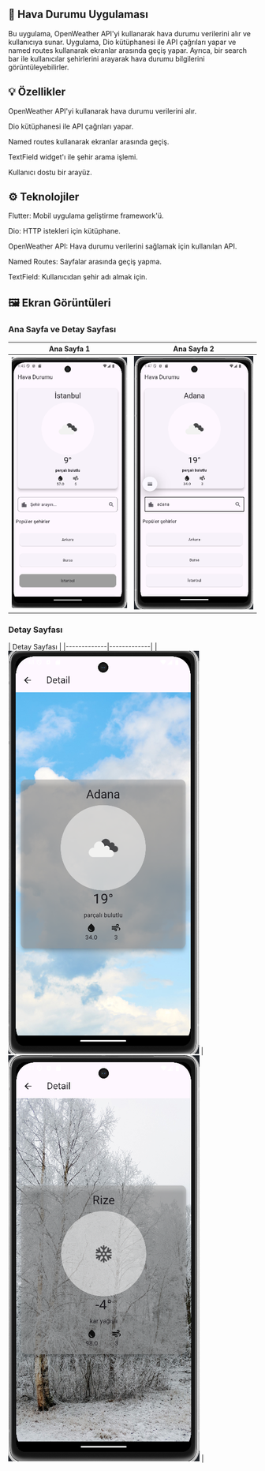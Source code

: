 ## 📱 Hava Durumu Uygulaması
Bu uygulama, OpenWeather API'yi kullanarak hava durumu verilerini alır ve kullanıcıya sunar. Uygulama, Dio kütüphanesi ile API çağrıları yapar ve named routes kullanarak ekranlar arasında geçiş yapar. Ayrıca, bir search bar ile kullanıcılar şehirlerini arayarak hava durumu bilgilerini görüntüleyebilirler.

## 💡 Özellikler
OpenWeather API'yi kullanarak hava durumu verilerini alır.

Dio kütüphanesi ile API çağrıları yapar.

Named routes kullanarak ekranlar arasında geçiş.

TextField widget'ı ile şehir arama işlemi.

Kullanıcı dostu bir arayüz.

## ⚙️ Teknolojiler
Flutter: Mobil uygulama geliştirme framework'ü.

Dio: HTTP istekleri için kütüphane.

OpenWeather API: Hava durumu verilerini sağlamak için kullanılan API.

Named Routes: Sayfalar arasında geçiş yapma.

TextField: Kullanıcıdan şehir adı almak için.


## 🖼️ Ekran Görüntüleri

### Ana Sayfa ve Detay Sayfası

| Ana Sayfa 1 | Ana Sayfa 2 |
|-------------|-------------|
| ![Ana Sayfa 1](appscreenshots/havadurumu1.png) | ![Ana Sayfa 2](appscreenshots/havadurumu2.png) |

### Detay Sayfası

| Detay Sayfası |
|-------------|-------------|
| ![Detay Sayfası](appscreenshots/havadurumu3.png) | ![Detay Sayfası](appscreenshots/havadurumu4.png) |
